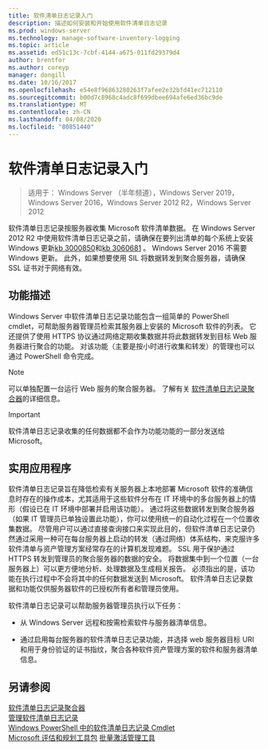 ```yaml
---
title: 软件清单日志记录入门
description: 描述如何安装和开始使用软件清单日志记录
ms.prod: windows-server
ms.technology: manage-software-inventory-logging
ms.topic: article
ms.assetid: ed51c13c-7cbf-4144-a675-011fd29379d4
author: brentfor
ms.author: coreyp
manager: dongill
ms.date: 10/16/2017
ms.openlocfilehash: e54e8f96863280263f7afee2e32bfd41ec712110
ms.sourcegitcommit: b00d7c8968c4adc8f699dbee694afe6ed36bc9de
ms.translationtype: MT
ms.contentlocale: zh-CN
ms.lasthandoff: 04/08/2020
ms.locfileid: "80851440"
---
```

# <a name="get-started-with-software-inventory-logging"></a>软件清单日志记录入门

>适用于： Windows Server （半年频道），Windows Server 2019，Windows Server 2016，Windows Server 2012 R2，Windows Server 2012

 软件清单日志记录按服务器收集 Microsoft 软件清单数据。 在 Windows Server 2012 R2 中使用软件清单日志记录之前，请确保在要列出清单的每个系统上安装 Windows 更新[kb 3000850](https://support.microsoft.com/kb/3000850)和[kb 3060681](https://support.microsoft.com/kb/3060681) 。 Windows Server 2016 不需要 Windows 更新。 此外，如果想要使用 SIL 将数据转发到聚合服务器，请确保 SSL 证书对于网络有效。

## <a name="feature-description"></a><a name="BKMK_OVER"></a>功能描述
Windows Server 中软件清单日志记录功能包含一组简单的 PowerShell cmdlet，可帮助服务器管理员检索其服务器上安装的 Microsoft 软件的列表。 它还提供了使用 HTTPS 协议通过网络定期收集数据并将此数据转发到目标 Web 服务器进行聚合的功能。 对该功能（主要是按小时进行收集和转发）的管理也可以通过 PowerShell 命令完成。

> [!NOTE]
> 可以单独配置一台运行 Web 服务的聚合服务器。 了解有关 [软件清单日志记录聚合器](software-inventory-logging-aggregator.md)的详细信息。

> [!IMPORTANT]
> 软件清单日志记录收集的任何数据都不会作为功能功能的一部分发送给 Microsoft。

## <a name="practical-applications"></a><a name="BKMK_APP"></a>实用应用程序
软件清单日志记录旨在降低检索有关服务器上本地部署 Microsoft 软件的准确信息时存在的操作成本，尤其适用于这些软件分布在 IT 环境中的多台服务器上的情形（假设已在 IT 环境中部署并启用该功能）。 通过将这些数据转发到聚合服务器（如果 IT 管理员已单独设置此功能），你可以使用统一的自动化过程在一个位置收集数据。 尽管用户可以通过直接查询接口来实现此目的，但软件清单日志记录仍然通过采用一种可在每台服务器上启动的转发（通过网络）体系结构，来克服许多软件清单与资产管理方案经常存在的计算机发现难题。 SSL 用于保护通过 HTTPS 转发到管理员的聚合服务器的数据的安全。 将数据集中到一个位置（一台服务器上）可以更方便地分析、处理数据及生成相关报告。 必须指出的是，该功能在执行过程中不会将其中的任何数据发送到 Microsoft。 软件清单日志记录数据和功能仅供服务器软件的已授权所有者和管理员使用。

软件清单日志记录可以帮助服务器管理员执行以下任务：

-   从 Windows Server 远程和按需检索软件与服务器清单信息。

-   通过启用每台服务器的软件清单日志记录功能，并选择 web 服务器目标 URI 和用于身份验证的证书指纹，聚合各种软件资产管理方案的软件和服务器清单信息。

## <a name="see-also"></a>另请参阅
[软件清单日志记录聚合器](https://technet.microsoft.com/library/mt572043.aspx)<br>
[管理软件清单日志记录](manage-software-inventory-logging.md)<br>
[Windows PowerShell 中的软件清单日志记录 Cmdlet](https://technet.microsoft.com/library/dn283390.aspx)<br>
[Microsoft 评估和规划工具包](https://www.microsoft.com/download/en/details.aspx?id=7826)
[批量激活管理工具](https://blogs.technet.com/b/volume-licensing/)

